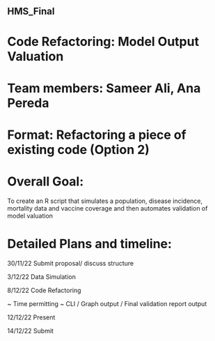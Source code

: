 ## HMS_Final ##

# Code Refactoring: Model Output Valuation # 
# Team members: Sameer Ali, Ana Pereda
# Format: Refactoring a piece of existing code (Option 2)
# Overall Goal: 

To create an R script that simulates a population, disease incidence, mortality data and vaccine coverage and then automates validation of model valuation 

# Detailed Plans and timeline:
30/11/22
Submit proposal/ discuss structure

3/12/22
Data Simulation

8/12/22
Code Refactoring

~ Time permitting ~ 
CLI / Graph output / Final validation report output

12/12/22
Present

14/12/22
Submit



